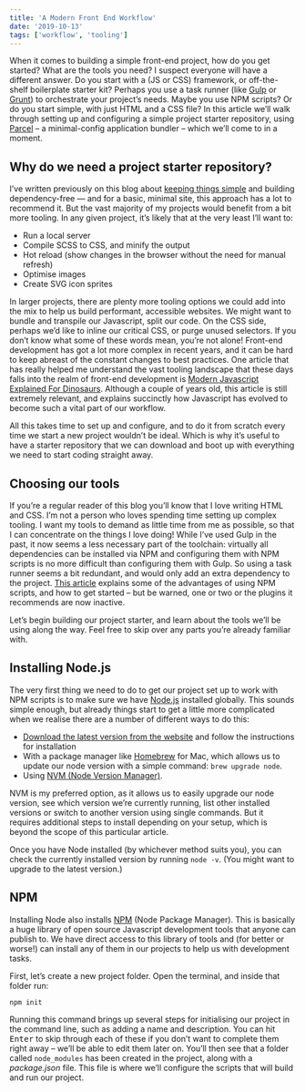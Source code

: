```yaml
---
title: 'A Modern Front End Workflow'
date: '2019-10-13'
tags: ['workflow', 'tooling']
---
```


When it comes to building a simple front-end project, how do you get started? What are the tools you need? I suspect everyone will have a different answer. Do you start with a (JS or CSS) framework, or off-the-shelf boilerplate starter kit? Perhaps you use a task runner (like [Gulp]() or [Grunt]()) to orchestrate your project’s needs. Maybe you use NPM scripts? Or do you start simple, with just HTML and a CSS file? In this article we’ll walk through setting up and configuring a simple project starter repository, using [Parcel](https://parceljs.org/) – a minimal-config application bundler – which we’ll come to in a moment.

## Why do we need a project starter repository?

I’ve written previously on this blog about [keeping things simple](/building-a-dependency-free-site/) and building dependency-free — and for a basic, minimal site, this approach has a lot to recommend it. But the vast majority of my projects would benefit from a bit more tooling. In any given project, it’s likely that at the very least I’ll want to:

- Run a local server
- Compile SCSS to CSS, and minify the output
- Hot reload (show changes in the browser without the need for manual refresh)
- Optimise images
- Create SVG icon sprites

In larger projects, there are plenty more tooling options we could add into the mix to help us build performant, accessible websites. We might want to bundle and transpile our Javascript, split our code. On the CSS side, perhaps we’d like to inline our critical CSS, or purge unused selectors. If you don’t know what some of these words mean, you’re not alone! Front-end development has got a lot more complex in recent years, and it can be hard to keep abreast of the constant changes to best practices. One article that has really helped me understand the vast tooling landscape that these days falls into the realm of front-end development is [Modern Javascript Explained For Dinosaurs](https://medium.com/the-node-js-collection/modern-javascript-explained-for-dinosaurs-f695e9747b70). Although a couple of years old, this article is still extremely relevant, and explains succinctly how Javascript has evolved to become such a vital part of our workflow.

All this takes time to set up and configure, and to do it from scratch every time we start a new project wouldn’t be ideal. Which is why it’s useful to have a starter repository that we can download and boot up with everything we need to start coding straight away.

## Choosing our tools

If you’re a regular reader of this blog you’ll know that I love writing HTML and CSS. I’m not a person who loves spending time setting up complex tooling. I want my tools to demand as little time from me as possible, so that I can concentrate on the things I love doing! While I’ve used Gulp in the past, it now seems a less necessary part of the toolchain: virtually all dependencies can be installed via NPM and configuring them with NPM scripts is no more difficult than configuring them with Gulp. So using a task runner seems a bit redundant, and would only add an extra dependency to the project. [This article](https://css-tricks.com/why-npm-scripts/) explains some of the advantages of using NPM scripts, and how to get started – but be warned, one or two or the plugins it recommends are now inactive.

Let’s begin building our project starter, and learn about the tools we’ll be using along the way. Feel free to skip over any parts you’re already familiar with.

## Installing Node.js

The very first thing we need to do to get our project set up to work with NPM scripts is to make sure we have [Node.js](https://nodejs.org) installed globally. This sounds simple enough, but already things start to get a little more complicated when we realise there are a number of different ways to do this:

- [Download the latest version from the website](https://nodejs.org) and follow the instructions for installation
- With a package manager like [Homebrew](https://brew.sh/) for Mac, which allows us to update our node version with a simple command: `brew upgrade node`.
- Using [NVM (Node Version Manager)](https://github.com/nvm-sh/nvm).

NVM is my preferred option, as it allows us to easily upgrade our node version, see which version we’re currently running, list other installed versions or switch to another version using single commands. But it requires additional steps to install depending on your setup, which is beyond the scope of this particular article.

Once you have Node installed (by whichever method suits you), you can check the currently installed version by running `node -v`. (You might want to upgrade to the latest version.)

## NPM

Installing Node also installs [NPM](https://www.npmjs.com/) (Node Package Manager). This is basically a huge library of open source Javascript development tools that anyone can publish to. We have direct access to this library of tools and (for better or worse!) can install any of them in our projects to help us with development tasks.

First, let’s create a new project folder. Open the terminal, and inside that folder run:

```
npm init
```

Running this command brings up several steps for initialising our project in the command line, such as adding a name and description. You can hit <kbd>Enter</kbd> to skip through each of these if you don’t want to complete them right away – we’ll be able to edit them later on. You’ll then see that a folder called `node_modules` has been created in the project, along with a _package.json_ file. This file is where we’ll configure the scripts that will build and run our project.
